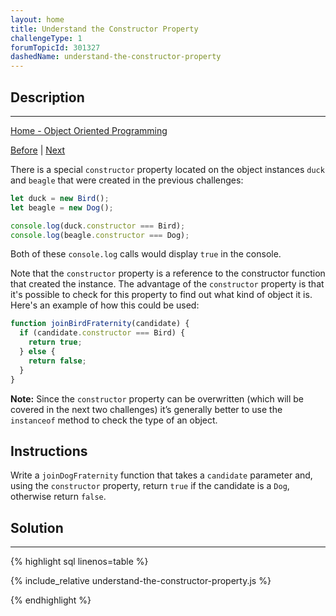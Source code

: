 ```yaml
---
layout: home
title: Understand the Constructor Property
challengeType: 1
forumTopicId: 301327
dashedName: understand-the-constructor-property
---
```


<div class="row">
<div class="columnStmt" markdown="1">

## Description
------

[Home - Object Oriented Programming](./README.md)

[Before](./iterate-over-all-properties.md)  | [Next](./change-the-prototype-to-a-new-object.md) 

There is a special `constructor` property located on the object instances `duck` and `beagle` that were created in the previous challenges:

```js
let duck = new Bird();
let beagle = new Dog();

console.log(duck.constructor === Bird); 
console.log(beagle.constructor === Dog);
```

Both of these `console.log` calls would display `true` in the console.

Note that the `constructor` property is a reference to the constructor function that created the instance. The advantage of the `constructor` property is that it's possible to check for this property to find out what kind of object it is. Here's an example of how this could be used:

```js
function joinBirdFraternity(candidate) {
  if (candidate.constructor === Bird) {
    return true;
  } else {
    return false;
  }
}
```

**Note:** Since the `constructor` property can be overwritten (which will be covered in the next two challenges) it’s generally better to use the `instanceof` method to check the type of an object.

##  Instructions 

Write a `joinDogFraternity` function that takes a `candidate` parameter and, using the `constructor` property, return `true` if the candidate is a `Dog`, otherwise return `false`.

</div>
<div class="columnSol" markdown="1">

## Solution
------

{% highlight sql linenos=table %}

{% include_relative understand-the-constructor-property.js %}

{% endhighlight %}

</div>
</div>

